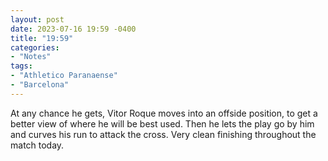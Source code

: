 ```yaml
---
layout: post
date: 2023-07-16 19:59 -0400
title: "19:59"
categories:
- "Notes"
tags:
- "Athletico Paranaense"
- "Barcelona"
---
```


At any chance he gets, Vitor Roque moves into an offside position, to get a better view of where he will be best used. Then he lets the play go by him and curves his run to attack the cross. Very clean finishing throughout the match today.
